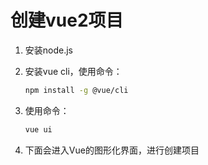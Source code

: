# 创建vue2项目

1. 安装node.js

2. 安装vue cli，使用命令：  
   ```bash
   npm install -g @vue/cli
   ```

3. 使用命令：  
   ```bash
   vue ui
   ```

4. 下面会进入Vue的图形化界面，进行创建项目